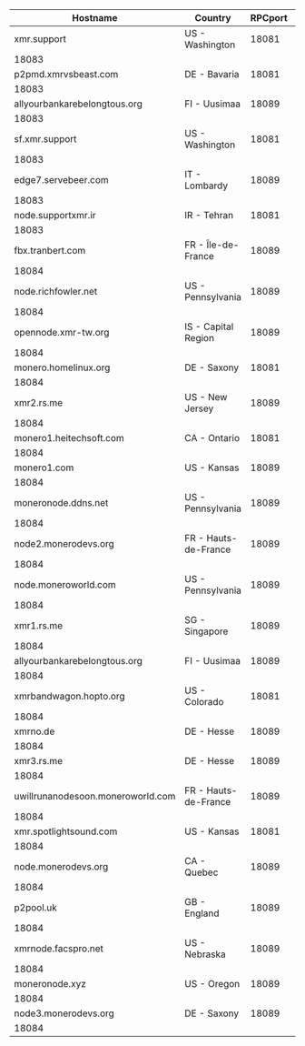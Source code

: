 Hostname | Country | RPCport | P2Pport
--- | --- | --- | ---
xmr.support | US - Washington | 18081
 | 18083
p2pmd.xmrvsbeast.com | DE - Bavaria | 18081
 | 18083
allyourbankarebelongtous.org | FI - Uusimaa | 18089
 | 18083
sf.xmr.support | US - Washington | 18081
 | 18083
edge7.servebeer.com | IT - Lombardy | 18089
 | 18083
node.supportxmr.ir | IR - Tehran | 18081
 | 18083
fbx.tranbert.com | FR - Île-de-France | 18089
 | 18084
node.richfowler.net | US - Pennsylvania | 18089
 | 18084
opennode.xmr-tw.org | IS - Capital Region | 18089
 | 18084
monero.homelinux.org | DE - Saxony | 18081
 | 18084
xmr2.rs.me | US - New Jersey | 18089
 | 18084
monero1.heitechsoft.com | CA - Ontario | 18081
 | 18084
monero1.com | US - Kansas | 18089
 | 18084
moneronode.ddns.net | US - Pennsylvania | 18089
 | 18084
node2.monerodevs.org | FR - Hauts-de-France | 18089
 | 18084
node.moneroworld.com | US - Pennsylvania | 18089
 | 18084
xmr1.rs.me | SG - Singapore | 18089
 | 18084
allyourbankarebelongtous.org | FI - Uusimaa | 18089
 | 18084
xmrbandwagon.hopto.org | US - Colorado | 18081
 | 18084
xmrno.de | DE - Hesse | 18089
 | 18084
xmr3.rs.me | DE - Hesse | 18089
 | 18084
uwillrunanodesoon.moneroworld.com | FR - Hauts-de-France | 18089
 | 18084
xmr.spotlightsound.com | US - Kansas | 18081
 | 18084
node.monerodevs.org | CA - Quebec | 18089
 | 18084
p2pool.uk | GB - England | 18089
 | 18084
xmrnode.facspro.net | US - Nebraska | 18089
 | 18084
moneronode.xyz | US - Oregon | 18089
 | 18084
node3.monerodevs.org | DE - Saxony | 18089
 | 18084
